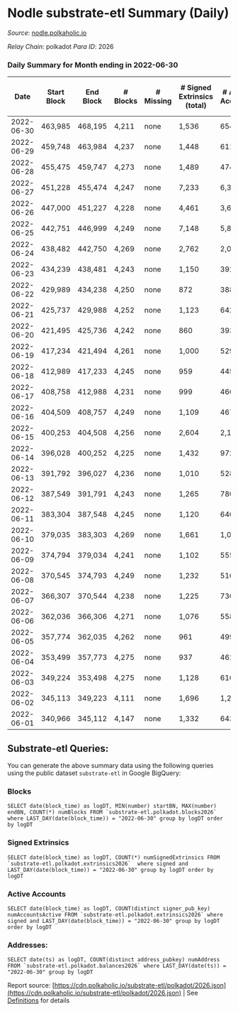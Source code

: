 # Nodle substrate-etl Summary (Daily)

_Source_: [nodle.polkaholic.io](https://nodle.polkaholic.io)

*Relay Chain*: polkadot
*Para ID*: 2026



### Daily Summary for Month ending in 2022-06-30


| Date | Start Block | End Block | # Blocks | # Missing | # Signed Extrinsics (total) | # Active Accounts | # Addresses with Balances | # Events | # Transfers | # XCM Transfers In | # XCM Transfers Out |
| ---- | ----------- | --------- | -------- | --------- | --------------------------- | ----------------- | ------------------------- | -------- | ----------- | ------------------ | ------------------- |
| 2022-06-30 | 463,985 | 468,195 | 4,211 | none  | 1,536 | 654 | 468,724 | 604,799 | 233,898  |   |   |
| 2022-06-29 | 459,748 | 463,984 | 4,237 | none  | 1,448 | 611 |  | 12,934 | 226,904  |   |   |
| 2022-06-28 | 455,475 | 459,747 | 4,273 | none  | 1,489 | 474 | 463,191 | 12,245 | 269,665  |   |   |
| 2022-06-27 | 451,228 | 455,474 | 4,247 | none  | 7,233 | 6,321 | 459,148 | 637,158 | 234,018  |   |   |
| 2022-06-26 | 447,000 | 451,227 | 4,228 | none  | 4,461 | 3,618 |  | 577,637 | 217,903  |   |   |
| 2022-06-25 | 442,751 | 446,999 | 4,249 | none  | 7,148 | 5,857 |  | 801,069 | 298,509  |   |   |
| 2022-06-24 | 438,482 | 442,750 | 4,269 | none  | 2,762 | 2,085 | 465,706 | 485,878 | 184,505  |   |   |
| 2022-06-23 | 434,239 | 438,481 | 4,243 | none  | 1,150 | 392 |  | 666,517 | 258,453  |   |   |
| 2022-06-22 | 429,989 | 434,238 | 4,250 | none  | 872 | 388 |  | 627,131 | 242,510  |   |   |
| 2022-06-21 | 425,737 | 429,988 | 4,252 | none  | 1,123 | 642 | 462,960 | 638,047 | 246,361  |   |   |
| 2022-06-20 | 421,495 | 425,736 | 4,242 | none  | 860 | 393 |  | 621,247 | 239,971  |   |   |
| 2022-06-19 | 417,234 | 421,494 | 4,261 | none  | 1,000 | 529 | 458,209 | 586,379 | 226,603  |   |   |
| 2022-06-18 | 412,989 | 417,233 | 4,245 | none  | 959 | 445 | 456,669 | 784,268 | 225,332  |   |   |
| 2022-06-17 | 408,758 | 412,988 | 4,231 | none  | 999 | 466 |  | 1,030,941 | 251,884  |   |   |
| 2022-06-16 | 404,509 | 408,757 | 4,249 | none  | 1,109 | 467 |  | 964,500 | 235,026  |   |   |
| 2022-06-15 | 400,253 | 404,508 | 4,256 | none  | 2,604 | 2,121 | 449,675 | 956,257 | 232,377  |   |   |
| 2022-06-14 | 396,028 | 400,252 | 4,225 | none  | 1,432 | 972 | 449,335 | 15,415 | 227,752  |   |   |
| 2022-06-13 | 391,792 | 396,027 | 4,236 | none  | 1,010 | 528 |  | 912,958 | 223,295  |   |   |
| 2022-06-12 | 387,549 | 391,791 | 4,243 | none  | 1,265 | 780 |  | 893,718 | 217,523  |   |   |
| 2022-06-11 | 383,304 | 387,548 | 4,245 | none  | 1,120 | 640 | 445,028 | 887,632 | 216,713  |   |   |
| 2022-06-10 | 379,035 | 383,303 | 4,269 | none  | 1,661 | 1,054 |  | 985,199 | 240,594  |   |   |
| 2022-06-09 | 374,794 | 379,034 | 4,241 | none  | 1,102 | 555 |  | 1,002,390 | 245,074  |   |   |
| 2022-06-08 | 370,545 | 374,793 | 4,249 | none  | 1,232 | 516 | 442,574 | 1,211,637 | 296,446  |   |   |
| 2022-06-07 | 366,307 | 370,544 | 4,238 | none  | 1,225 | 736 |  | 791,654 | 192,866  |   |   |
| 2022-06-06 | 362,036 | 366,306 | 4,271 | none  | 1,076 | 558 |  | 973,983 | 238,089  |   |   |
| 2022-06-05 | 357,774 | 362,035 | 4,262 | none  | 961 | 499 |  | 162,840 | 218,006  |   |   |
| 2022-06-04 | 353,499 | 357,773 | 4,275 | none  | 937 | 462 |  | 961,052 | 234,963  |   |   |
| 2022-06-03 | 349,224 | 353,498 | 4,275 | none  | 1,128 | 616 |  | 1,017,624 | 248,857  |   |   |
| 2022-06-02 | 345,113 | 349,223 | 4,111 | none  | 1,696 | 1,207 | 434,439 | 977,453 | 235,720  |   |   |
| 2022-06-01 | 340,966 | 345,112 | 4,147 | none  | 1,332 | 643 |  | 1,218,248 | 298,447  |   |   |

## Substrate-etl Queries:
You can generate the above summary data using the following queries using the public dataset `substrate-etl` in Google BigQuery:


### Blocks
```
SELECT date(block_time) as logDT, MIN(number) startBN, MAX(number) endBN, COUNT(*) numBlocks FROM `substrate-etl.polkadot.blocks2026`  where LAST_DAY(date(block_time)) = "2022-06-30" group by logDT order by logDT
```


### Signed Extrinsics
```
SELECT date(block_time) as logDT, COUNT(*) numSignedExtrinsics FROM `substrate-etl.polkadot.extrinsics2026`  where signed and LAST_DAY(date(block_time)) = "2022-06-30" group by logDT order by logDT
```


### Active Accounts
```
SELECT date(block_time) as logDT, COUNT(distinct signer_pub_key) numAccountsActive FROM `substrate-etl.polkadot.extrinsics2026` where signed and LAST_DAY(date(block_time)) = "2022-06-30" group by logDT order by logDT
```


### Addresses:
```
SELECT date(ts) as logDT, COUNT(distinct address_pubkey) numAddress FROM `substrate-etl.polkadot.balances2026` where LAST_DAY(date(ts)) = "2022-06-30" group by logDT
```



Report source: [https://cdn.polkaholic.io/substrate-etl/polkadot/2026.json](https://cdn.polkaholic.io/substrate-etl/polkadot/2026.json) | See [Definitions](/DEFINITIONS.md) for details
